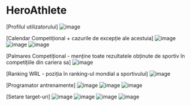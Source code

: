 # HeroAthlete

[Profilul utilizatorului]
![image](https://github.com/radu21-jd/HeroAthlete/assets/120336732/8e1bcef3-39c5-42f2-bc11-fd2b4b4daeee)

[Calendar Competițional + cazurile de excepție ale acestuia]
![image](https://github.com/radu21-jd/HeroAthlete/assets/120336732/bce84a00-84cd-4379-b536-3fa79d7e433e) ![image](https://github.com/radu21-jd/HeroAthlete/assets/120336732/2d63dc92-3bb2-4d05-8f76-03f90edc14e1) ![image](https://github.com/radu21-jd/HeroAthlete/assets/120336732/327fbf45-f6ab-4f3e-a5fa-607a1899f5d9)

[Palmares Competițional - menține toate rezultatele obținute de sportiv în competițiile din cariera sa]
![image](https://github.com/radu21-jd/HeroAthlete/assets/120336732/dded0794-eb87-4464-85b3-35582eeb11cd)

[Ranking WRL - poziția în ranking-ul mondial a sportivului]
![image](https://github.com/radu21-jd/HeroAthlete/assets/120336732/16952ec3-9053-4f43-ad7a-0a9f180c1bce)

[Programator antrenamente]
![image](https://github.com/radu21-jd/HeroAthlete/assets/120336732/5727feb2-e861-45f1-b5b7-38a057b3189b)
![image](https://github.com/radu21-jd/HeroAthlete/assets/120336732/f6a53b0d-e497-4881-8a07-ff259635274c)
![image](https://github.com/radu21-jd/HeroAthlete/assets/120336732/bddcfe49-9725-4b83-8102-0452b64d939b)

[Setare target-uri]
![image](https://github.com/radu21-jd/HeroAthlete/assets/120336732/3625836c-e52d-4224-93b4-dbfe059f3274)
![image](https://github.com/radu21-jd/HeroAthlete/assets/120336732/1691e4fc-25b5-4d24-99ef-1060960e043d)
![image](https://github.com/radu21-jd/HeroAthlete/assets/120336732/db608db0-46d0-4657-a057-86b636836974)
![image](https://github.com/radu21-jd/HeroAthlete/assets/120336732/2e2713be-0816-4e0f-888b-c90fe3d9cc88)





